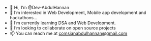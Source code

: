 - 👋 Hi, I’m @Dev-AbdulHannan
- 👀 I’m interested in Web Development, Mobile app development and hackathons...
- 🌱 I’m currently learning DSA and Web Development.
- 💞️ I’m looking to collaborate on open source projects 
- 📫 You can reach me at comsianabdulhannan@gmail.com

<!---
Dev-AbdulHannan/Dev-AbdulHannan is a ✨ special ✨ repository because its `README.md` (this file) appears on your GitHub profile.
You can click the Preview link to take a look at your changes.
--->
